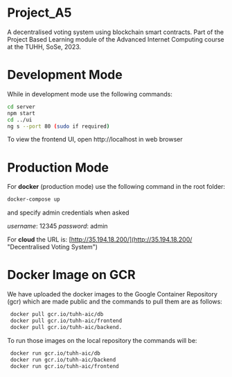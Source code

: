 # Project_A5

A decentralised voting system using blockchain smart contracts. Part of the Project Based Learning module of the Advanced Internet Computing course at the TUHH, SoSe, 2023.

# Development Mode

While in development mode use the following commands:
```bash
cd server
npm start
cd ../ui
ng s --port 80 (sudo if required)
```

To view the frontend UI, open http://localhost in web browser

# Production Mode

For **docker** (production mode) use the following command in the root folder:
```bash
docker-compose up
```
and specify admin credentials when asked

*username*: 12345
*password*: admin

For **cloud** the URL is:
[http://35.194.18.200/](http://35.194.18.200/ "Decentralised Voting System") 

# Docker Image on GCR

We have uploaded the docker images to the Google Container Repository (gcr) which are made public and the commands to pull them are as follows:

```bash
 docker pull gcr.io/tuhh-aic/db
 docker pull gcr.io/tuhh-aic/frontend
 docker pull gcr.io/tuhh-aic/backend.
```

To run those images on the local repository the commands will be:

```bash
 docker run gcr.io/tuhh-aic/db
 docker run gcr.io/tuhh-aic/backend
 docker run gcr.io/tuhh-aic/frontend
```

